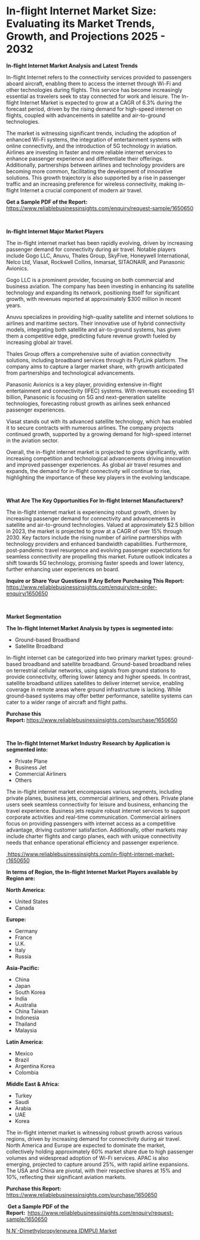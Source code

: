 <p><h1>In-flight Internet Market Size: Evaluating its Market Trends, Growth, and Projections 2025 - 2032</h1></p><p><strong>In-flight Internet Market Analysis and Latest Trends</strong></p>
<p><p>In-flight Internet refers to the connectivity services provided to passengers aboard aircraft, enabling them to access the internet through Wi-Fi and other technologies during flights. This service has become increasingly essential as travelers seek to stay connected for work and leisure. The In-flight Internet Market is expected to grow at a CAGR of 6.3% during the forecast period, driven by the rising demand for high-speed internet on flights, coupled with advancements in satellite and air-to-ground technologies.</p><p>The market is witnessing significant trends, including the adoption of enhanced Wi-Fi systems, the integration of entertainment systems with online connectivity, and the introduction of 5G technology in aviation. Airlines are investing in faster and more reliable internet services to enhance passenger experience and differentiate their offerings. Additionally, partnerships between airlines and technology providers are becoming more common, facilitating the development of innovative solutions. This growth trajectory is also supported by a rise in passenger traffic and an increasing preference for wireless connectivity, making in-flight Internet a crucial component of modern air travel.</p></p>
<p><strong>Get a Sample PDF of the Report:&nbsp;</strong> <a href="https://www.reliablebusinessinsights.com/enquiry/request-sample/1650650?utm_campaign=2239&utm_medium=2&utm_source=Github&utm_content=ia&utm_term=23032025&utm_id=in-flight-internet">https://www.reliablebusinessinsights.com/enquiry/request-sample/1650650</a></p>
<p>&nbsp;</p>
<p><strong>In-flight Internet Major Market Players</strong></p>
<p><p>The in-flight internet market has been rapidly evolving, driven by increasing passenger demand for connectivity during air travel. Notable players include Gogo LLC, Anuvu, Thales Group, SkyFive, Honeywell International, Nelco Ltd, Viasat, Rockwell Collins, Inmarsat, SITAONAIR, and Panasonic Avionics.</p><p>Gogo LLC is a prominent provider, focusing on both commercial and business aviation. The company has been investing in enhancing its satellite technology and expanding its network, positioning itself for significant growth, with revenues reported at approximately $300 million in recent years.</p><p>Anuvu specializes in providing high-quality satellite and internet solutions to airlines and maritime sectors. Their innovative use of hybrid connectivity models, integrating both satellite and air-to-ground systems, has given them a competitive edge, predicting future revenue growth fueled by increasing global air travel.</p><p>Thales Group offers a comprehensive suite of aviation connectivity solutions, including broadband services through its FlytLink platform. The company aims to capture a larger market share, with growth anticipated from partnerships and technological advancements.</p><p>Panasonic Avionics is a key player, providing extensive in-flight entertainment and connectivity (IFEC) systems. With revenues exceeding $1 billion, Panasonic is focusing on 5G and next-generation satellite technologies, forecasting robust growth as airlines seek enhanced passenger experiences.</p><p>Viasat stands out with its advanced satellite technology, which has enabled it to secure contracts with numerous airlines. The company projects continued growth, supported by a growing demand for high-speed internet in the aviation sector.</p><p>Overall, the in-flight internet market is projected to grow significantly, with increasing competition and technological advancements driving innovation and improved passenger experiences. As global air travel resumes and expands, the demand for in-flight connectivity will continue to rise, highlighting the importance of these key players in the evolving landscape.</p></p>
<p>&nbsp;</p>
<p><strong>What Are The Key Opportunities For In-flight Internet Manufacturers?</strong></p>
<p><p>The in-flight internet market is experiencing robust growth, driven by increasing passenger demand for connectivity and advancements in satellite and air-to-ground technologies. Valued at approximately $2.5 billion in 2023, the market is projected to grow at a CAGR of over 15% through 2030. Key factors include the rising number of airline partnerships with technology providers and enhanced bandwidth capabilities. Furthermore, post-pandemic travel resurgence and evolving passenger expectations for seamless connectivity are propelling this market. Future outlook indicates a shift towards 5G technology, promising faster speeds and lower latency, further enhancing user experiences on board.</p></p>
<p><strong>Inquire or Share Your Questions If Any Before Purchasing This Report:</strong> <a href="https://www.reliablebusinessinsights.com/enquiry/pre-order-enquiry/1650650?utm_campaign=2239&utm_medium=2&utm_source=Github&utm_content=ia&utm_term=23032025&utm_id=in-flight-internet">https://www.reliablebusinessinsights.com/enquiry/pre-order-enquiry/1650650</a></p>
<p>&nbsp;</p>
<p><strong>Market Segmentation</strong></p>
<p><strong>The In-flight Internet Market Analysis by types is segmented into:</strong></p>
<p><ul><li>Ground-based Broadband</li><li>Satellite Broadband</li></ul></p>
<p><p>In-flight internet can be categorized into two primary market types: ground-based broadband and satellite broadband. Ground-based broadband relies on terrestrial cellular networks, using signals from ground stations to provide connectivity, offering lower latency and higher speeds. In contrast, satellite broadband utilizes satellites to deliver internet service, enabling coverage in remote areas where ground infrastructure is lacking. While ground-based systems may offer better performance, satellite systems can cater to a wider range of aircraft and flight paths.</p></p>
<p><strong>Purchase this Report:&nbsp;</strong><a href="https://www.reliablebusinessinsights.com/purchase/1650650?utm_campaign=2239&utm_medium=2&utm_source=Github&utm_content=ia&utm_term=23032025&utm_id=in-flight-internet">https://www.reliablebusinessinsights.com/purchase/1650650</a></p>
<p>&nbsp;</p>
<p><strong>The In-flight Internet Market Industry Research by Application is segmented into:</strong></p>
<p><ul><li>Private Plane</li><li>Business Jet</li><li>Commercial Airliners</li><li>Others</li></ul></p>
<p><p>The in-flight internet market encompasses various segments, including private planes, business jets, commercial airliners, and others. Private plane users seek seamless connectivity for leisure and business, enhancing the travel experience. Business jets require robust internet services to support corporate activities and real-time communication. Commercial airliners focus on providing passengers with internet access as a competitive advantage, driving customer satisfaction. Additionally, other markets may include charter flights and cargo planes, each with unique connectivity needs that enhance operational efficiency and passenger experience.</p></p>
<p><a href="https://www.reliablebusinessinsights.com/in-flight-internet-market-r1650650?utm_campaign=2239&utm_medium=2&utm_source=Github&utm_content=ia&utm_term=23032025&utm_id=in-flight-internet">&nbsp;https://www.reliablebusinessinsights.com/in-flight-internet-market-r1650650</a></p>
<p><strong>In terms of Region, the In-flight Internet Market Players available by Region are:</strong></p>
<p>
    <p> <strong> North America: </strong>
        <ul>
            <li>United States</li>
            <li>Canada</li>
        </ul>
        </p> 
    <p> <strong> Europe: </strong>
        <ul>
            <li>Germany</li>
            <li>France</li>
            <li>U.K.</li>
            <li>Italy</li>
            <li>Russia</li>
        </ul>
        </p> 
    <p> <strong> Asia-Pacific: </strong>
        <ul>
            <li>China</li>
            <li>Japan</li>
            <li>South Korea</li>
            <li>India</li>
            <li>Australia</li>
            <li>China Taiwan</li>
            <li>Indonesia</li>
            <li>Thailand</li>
            <li>Malaysia</li>
        </ul>
        </p> 
    <p> <strong> Latin America: </strong>
        <ul>
            <li>Mexico</li>
            <li>Brazil</li>
            <li>Argentina Korea</li>
            <li>Colombia</li>
        </ul>
        </p> 
    <p> <strong> Middle East & Africa: </strong>
        <ul>
            <li>Turkey</li>
            <li>Saudi</li>
            <li>Arabia</li>
            <li>UAE</li>
            <li>Korea</li>
        </ul>
    </p>
    </p>
<p><p>The in-flight internet market is witnessing robust growth across various regions, driven by increasing demand for connectivity during air travel. North America and Europe are expected to dominate the market, collectively holding approximately 60% market share due to high passenger volumes and widespread adoption of Wi-Fi services. APAC is also emerging, projected to capture around 25%, with rapid airline expansions. The USA and China are pivotal, with their respective shares at 15% and 10%, reflecting their significant aviation markets.</p></p>
<p><strong>Purchase this Report: </strong><a href="https://www.reliablebusinessinsights.com/purchase/1650650?utm_campaign=2239&utm_medium=2&utm_source=Github&utm_content=ia&utm_term=23032025&utm_id=in-flight-internet">https://www.reliablebusinessinsights.com/purchase/1650650</a></p>
<p>&nbsp;<strong>Get a Sample PDF of the Report:&nbsp;&nbsp;</strong><a href="https://www.reliablebusinessinsights.com/enquiry/request-sample/1650650?utm_campaign=2239&utm_medium=2&utm_source=Github&utm_content=ia&utm_term=23032025&utm_id=in-flight-internet">https://www.reliablebusinessinsights.com/enquiry/request-sample/1650650</a></p>
<p><strong></strong></p>
<p><p><a href="https://github.com/JubayerMia832/Market-Research-Report-List-2/blob/main/nn-dimethylpropyleneurea-dmpu-market.md?utm_campaign=2239&utm_medium=2&utm_source=Github&utm_content=ia&utm_term=23032025&utm_id=in-flight-internet">N,N´-Dimethylpropyleneurea (DMPU) Market</a></p></p>